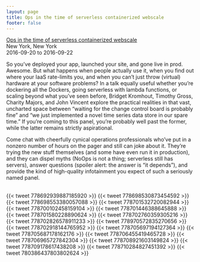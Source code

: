 ```yaml
---
layout: page
title: Ops in the time of serverless containerized webscale
footer: false
---
```


<div class="views-field views-field-nothing">        <span class="field-content views-field-field-details"><a href="http://conferences.oreilly.com/velocity/devops-web-performance-ny/public/schedule/detail/53601">Ops in the time of serverless containerized webscale</a><br>New York, New York<br><span class="date-display-start">2016-09-20</span> to <span class="date-display-end">2016-09-22</span></span></div>

<p>
So you’ve deployed your app, launched your site, and gone live in prod. Awesome. But what happens when people actually use it, when you find out where your IaaS rate-limits you, and when you can’t just throw (virtual) hardware at your software problems? In a talk equally useful whether you’re dockering all the Dockers, going serverless with lambda functions, or scaling beyond what you’ve seen before, Bridget Kromhout, Timothy Gross, Charity Majors, and John Vincent explore the practical realities in that vast, uncharted space between “waiting for the change control board is probably fine” and “we just implemented a novel time series data store in our spare time.” If you’re coming to this panel, you’re probably well past the former, while the latter remains strictly aspirational.
<p>
Come chat with cheerfully cynical operations professionals who’ve put in a nonzero number of hours on the pager and still can joke about it. They’re trying the new stuff themselves (and some have even run it in production), and they can dispel myths (NoOps is not a thing; serverless still has servers), answer questions (spoiler alert: the answer is “it depends”), and provide the kind of high-quality infotainment you expect of such a seriously named panel.

<br>
<br>

{{< tweet 778692939887185920 >}}
{{< tweet 778698530873454592 >}}
{{< tweet 778698553380057088 >}}
{{< tweet 778701532720082944 >}}
{{< tweet 778700102458159104 >}}
{{< tweet 778701446388645888 >}}
{{< tweet 778701580228890624 >}}
{{< tweet 778702760359305216 >}}
{{< tweet 778702826578911233 >}}
{{< tweet 778970572835270656 >}}
{{< tweet 778702918144765952 >}}
{{< tweet 778705697194127364 >}}
{{< tweet 778705687178162176 >}}
{{< tweet 778706455419465728 >}}
{{< tweet 778706965727842304 >}}
{{< tweet 778708921603149824 >}}
{{< tweet 778709178617438208 >}}
{{< tweet 778710284827451392 >}}
{{< tweet 780386437803802624 >}}
